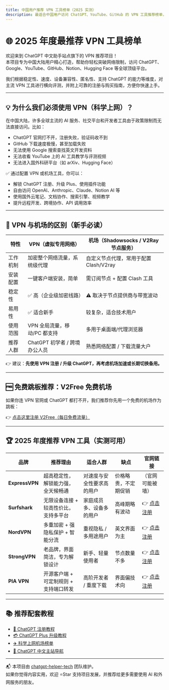 ```yaml
---
title: 中国用户推荐 VPN 工具榜单（2025 实测）
description: 最适合中国用户访问 ChatGPT、YouTube、GitHub 的 VPN 工具推荐榜单，附对比评测、注册引导和免费跳板方案，全面解决科学上网需求。
---
```


# 🌐 2025 年度最推荐 VPN 工具榜单

欢迎来到 ChatGPT 中文助手站点旗下的 VPN 推荐项目！  
本项目专为中国大陆用户精心打造，帮助你轻松突破网络限制，访问 ChatGPT、Google、YouTube、GitHub、Notion、Hugging Face 等全球顶级平台。

我们根据稳定性、速度、设备兼容性、匿名性、支持 ChatGPT 的能力等维度，对主流 VPN 工具进行横向评测，并附上可靠的注册与购买指南，方便你快速上手。

---

## 💡 为什么我们必须使用 VPN（科学上网）？

在中国大陆，许多全球主流的 AI 服务、社交平台和开发者工具由于政策限制而无法直接访问。比如：

- ChatGPT 官网打不开，注册失败，验证码收不到
- GitHub 下载速度极慢，甚至加载失败
- 无法使用 Google 搜索查找英文开发资料
- 无法收看 YouTube 上的 AI 工具教学与评测视频
- 无法进入国外科研平台（如 arXiv、Hugging Face）

✅ 通过配置 VPN 或机场工具，你可以：

- 解锁 ChatGPT 注册、升级 Plus、使用插件功能
- 自由访问 OpenAI、Anthropic、Claude、Notion AI 等
- 使用国外云笔记、文档协作、搜索引擎、视频教学
- 提升远程开发、跨境协作、API 调用效率

---

## 🧭 VPN 与机场的区别（新手必读）

| 特性 | VPN（虚拟专用网络） | 机场（Shadowsocks / V2Ray 节点服务） |
|------|----------------------|---------------------------------------|
| 工作机制 | 加密整个网络流量，系统级代理 | 自定义节点代理，常用于配置 Clash/V2ray |
| 安装配置 | 一键客户端安装，简单 | 需订阅节点 + 配置 Clash 工具 |
| 稳定性 | ✅ 高（企业级加密线路） | ⚠️ 取决于节点提供商与带宽波动 |
| 易用性 | ✅ 适合新手 | 较复杂，适合技术用户 |
| 使用范围 | VPN 全局流量，移动/PC 都支持 | 多用于桌面端/代理浏览器 |
| 推荐人群 | ChatGPT 初学者 / 跨境办公人员 | 熟悉网络配置 / 下载流量大户 |

👉 建议：**先使用 VPN 注册 / 升级 ChatGPT，再考虑机场加速或长期切换备用。**

---

## 🆓 免费跳板推荐：V2Free 免费机场

如果你连 VPN 官网或 ChatGPT 都打不开，我们推荐你先用一个免费的机场作为跳板：

👉 [点击这里注册 V2Free（每日免费流量）](https://w1.v2free.cc/auth/register?code=i0A3)

---

## 🏆 2025 年度推荐 VPN 工具（实测可用）

| 品牌 | 推荐理由 | 适合人群 | 缺点 | 官网链接 |
|------|-----------|-----------|------|-----------|
| **ExpressVPN** | 超高稳定性，解锁能力强，全天候畅通 | 对速度与安全性要求高的用户 | 价格略贵，不定期促销 | （官网可能被墙） |
| **Surfshark** | 无限设备连接 + 较高性价比，支持多平台 | 家庭成员多、设备多的用户 | 高峰期略有波动 | 👉 [点击注册](https://chatgpt-helper.com/surfshark) |
| **NordVPN** | 多重加密 + 强隐私保护 + 智能分流 | 重视隐私 / 多用途用户 | 英文界面为主 | 👉 [点击注册](https://chatgpt-helper.com/nordvpn) |
| **StrongVPN** | 老品牌，界面简洁，专为解锁设计 | 新手、轻量使用者 | 节点数量不多 | 👉 [点击注册](https://chatgpt-helper.com/strongvpn) |
| **PIA VPN** | 开源客户端 + 可定制规则 + 支持端口转发 | 高阶开发者 / 重度下载 | 界面偏技术向 | 👉 [点击注册](https://chatgpt-helper.com/pia) |

---

## 📚 推荐配套教程

- [📝 ChatGPT 注册教程](https://chatgpt-helper-tech.github.io/chatgpt-register-guide/)
- [💳 ChatGPT Plus 升级教程](https://chatgpt-helper-tech.github.io/chatgpt-plus-guide/)
- [✈️ 科学上网机场榜单](https://chatgpt-helper-tech.github.io/airport-access/)
- [📘 ChatGPT 中文主站导航](https://chatgpt-helper-tech.github.io)

---

📬 本项目由 [chatgpt-helper-tech](https://github.com/chatgpt-helper-tech) 团队维护。  
如果你觉得内容实用，欢迎 ⭐Star 支持项目发展，并推荐给更多需要使用 AI 和外网服务的朋友。
